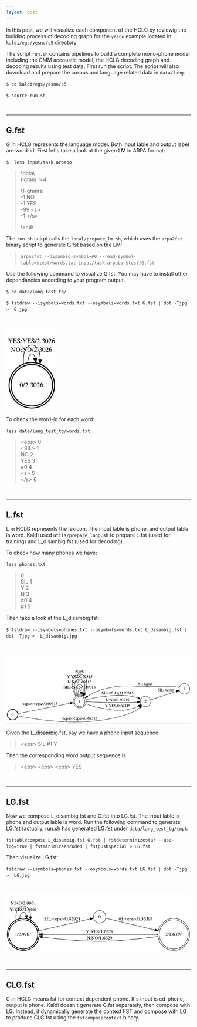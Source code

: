 ```yaml
---
layout: post
---
```


In this post, we will visualize each component of the HCLG by reviewig the building process of decoding graph for the `yesno` example located in `kaldi/egs/yesno/s5` directory.

The script `run.sh` contains pipelines to  build a complete mono-phone model including the GMM accoustic model, the HCLG decoding graph and decoding results using test data. 
First run the script. The script will also download and prepare the corpus and language related data in `data/lang`.

`$ cd kaldi/egs/yesno/s5`

`$ source run.sh`

<br>
<hr />

## G.fst

G in HCLG represents the language model. Both input lable and output label are word-id. First let's take a look at the given LM in ARPA format:

`$  less input/task.arpabo`

>\data\\ <br>
>ngram 1=4
>
>\1-grams:<br>
>-1	NO<br>
>-1	YES<br>
>-99 \<s><br>
>-1 \</s>
>
>\end\

The `run.sh` scirpt calls the `local/prepare_lm.sh`, which uses the `arpa2fst` binary script to generate G.fst based on the LM: 

>`arpa2fst --disambig-symbol=#0 --read-symbol-table=$test/words.txt input/task.arpabo $test/G.fst`

Use the following command to visualize G.fst. You may have to install other dependancies according to your program output.

`$ cd data/lang_test_tg/`

`$ fstdraw --isymbols=words.txt --osymbols=words.txt G.fst | dot -Tjpg >  G.jpg`

<br>

![G.fst](../images/2020-10-29-G-fst.jpg)

To check the word-id for each word:

`less data/lang_test_tg/words.txt`

>\<eps> 0 <br>
>\<SIL> 1 <br>
>NO 2 <br>
>YES 3 <br>
>#0 4 <br>
>\<s> 5 <br>
>\</s> 6

<br>
<hr />

## L.fst

L in HCLG represents the lexicon. The input lable is phone, and output lable is word. Kaldi used `utils/prepare_lang.sh` to prepare L.fst (used for training) and L_disambig.fst (used for decoding). 

To check how many phones we have:

`less phones.txt`

><eps> 0<br>
>SIL 1<br>
>Y 2<br>
>N 3<br>
>#0 4<br>
>#1 5

Then take a look at the L_disambig.fst:

`$ fstdraw --isymbols=phones.txt --osymbols=words.txt L_disambig.fst | dot -Tjpg >  L_disambig.jpg`

<br>

![L.fst](../images/2020-10-29-L-fst.jpg)

Given the L_disambig.fst, say we have a phone input sequence 

> \<eps> SIL #1 Y 

Then the corresponding word output sequence is 

> \<eps> \<eps> \<eps> YES 

<br>
<hr />

## LG.fst

Now we compose L_disambig.fst and G.fst into LG.fst. The input lable is phone and output lable is word. Run the following command to generate LG.fst (actually, run.sh has generated LG.fst under `data/lang_test_tg/tmp`):

`fsttablecompose L_disambig.fst G.fst | fstdeterminizestar --use-log=true | fstminimizeencoded | fstpushspecial > LG.fst`

Then visualize LG.fst:

`fstdraw --isymbols=phones.txt --osymbols=words.txt LG.fst | dot -Tjpg >  LG.jpg`

<br>

![LG.fst](../images/2020-10-29-LG-fst.jpg)

<br>
<hr />

## CLG.fst

C in HCLG means fst for context dependent phone. It's input is cd-phone, output is phone. Kaldi doesn't generate C.fst seperately, then compose with LG. Instead, it dynamically generate the context FST and compose with LG to produce CLG.fst using the `fstcomposecontext` binary.